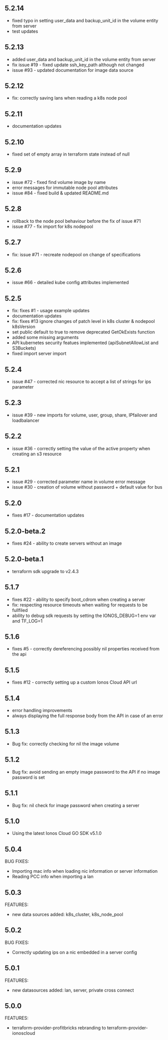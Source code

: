 ## 5.2.14

- fixed typo in setting user_data and backup_unit_id in the volume entity from server
- test updates

## 5.2.13

- added user_data and backup_unit_id in the volume entity from server
- fix issue #19 - fixed update ssh_key_path although not changed
- issue #93 - updated documentation for image data source

## 5.2.12

- fix: correctly saving lans when reading a k8s node pool

## 5.2.11

- documentation updates

## 5.2.10

- fixed set of empty array in terraform state instead of null

## 5.2.9

- issue #72 - fixed find volume image by name
- error messages for immutable node pool attributes
- issue #84 - fixed build & updated README.md

## 5.2.8

- rollback to the node pool behaviour before the fix of issue #71
- issue #77 - fix import for k8s nodepool

## 5.2.7

- fix: issue #71 - recreate nodepool on change of specifications

## 5.2.6

- issue #66 - detailed kube config attributes implemented 

## 5.2.5
- fix: fixes #1 - usage example updates
- documentation updates
- fix: fixes #13 ignore changes of patch level in k8s cluster & nodepool k8sVersion
- set public default to true to remove deprecated GetOkExists function
- added some missing arguments
- API kubernetes security featues implemented (apiSubnetAllowList and S3Buckets) 
- fixed import server import

## 5.2.4

- issue #47 - corrected nic resource to accept a list of strings for ips parameter

## 5.2.3

- issue #39 - new imports for volume, user, group, share, IPfailover and loadbalancer

## 5.2.2

- issue #36 - correctly setting the value of the active property when creating an s3 resource

## 5.2.1

- issue #29 - corrected parameter name in volume error message
- issue #30 - creation of volume without password + default value for bus

## 5.2.0

- fixes #17 - documentation updates

## 5.2.0-beta.2

- fixes #24 - ability to create servers without an image

## 5.2.0-beta.1

- terraform sdk upgrade to v2.4.3

## 5.1.7

- fixes #22 - ability to specify boot_cdrom when creating a server
- fix: respecting resource timeouts when waiting for requests to be fullfiled
- ability to debug sdk requests by setting the IONOS_DEBUG=1 env var and TF_LOG=1


## 5.1.6

- fixes #5 - correctly dereferencing possibly nil properties received from the api

## 5.1.5

- fixes #12 - correctly setting up a custom Ionos Cloud API url

## 5.1.4

- error handling improvements 
- always displaying the full response body from the API in case of an error

## 5.1.3

- Bug fix: correctly checking for nil the image volume 

## 5.1.2

- Bug fix: avoid sending an empty image password to the API if 
  no image password is set

## 5.1.1

- Bug fix: nil check for image password when creating a server 

## 5.1.0

- Using the latest Ionos Cloud GO SDK v5.1.0

## 5.0.4

BUG FIXES:
- Importing mac info when loading nic information or server information
- Reading PCC info when importing a lan

## 5.0.3

FEATURES:
- new data sources added: k8s_cluster, k8s_node_pool

## 5.0.2

BUG FIXES:

- Correctly updating ips on a nic embedded in a server config 

## 5.0.1

FEATURES:
- new datasources added: lan, server, private cross connect

## 5.0.0

FEATURES:
- terraform-provider-profitbricks rebranding to terraform-provider-ionoscloud

